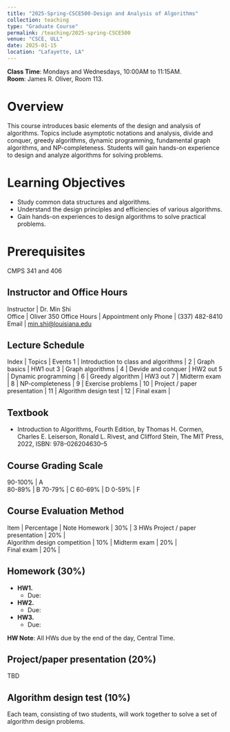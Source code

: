 ```yaml
---
title: "2025-Spring-CSCE500-Design and Analysis of Algorithms"
collection: teaching
type: "Graduate Course"
permalink: /teaching/2025-spring-CSCE500
venue: "CSCE, ULL"
date: 2025-01-15
location: "Lafayette, LA"
---
```


**Class Time**: Mondays and Wednesdays, 10:00AM to 11:15AM.  
**Room**: James R. Oliver, Room 113.

Overview
======

This course introduces basic elements of the design and analysis of algorithms. Topics include asymptotic notations and analysis, divide and conquer, greedy algorithms, dynamic programming, fundamental graph algorithms, and NP-completeness. Students will gain hands-on experience to design and analyze algorithms for solving problems.

Learning Objectives
======

- Study common data structures and algorithms.
- Understand the design principles and efficiencies of various algorithms.
- Gain hands-on experiences to design algorithms to solve practical problems.

Prerequisites
======

CMPS 341 and 406

## Instructor and Office Hours

Instructor    | Dr. Min Shi   
Office        | Oliver 350
Office Hours  | Appointment only
Phone         | (337) 482-8410 
Email         | min.shi@louisiana.edu

## Lecture Schedule 

Index | Topics                               | Events
1    | Introduction to class and algorithms  |
2    | Graph basics                          | HW1 out
3    | Graph algorithms                      |
4    | Devide and conquer                    | HW2 out
5    | Dynamic programming                   |
6    | Greedy algorithm                      | HW3 out
7    | Midterm exam                          |
8    | NP-completeness                       |
9    | Exercise problems                     |
10   | Project / paper presentation            |
11   | Algorithm design test          |
12   | Final exam                            |

## Textbook
- <a herf="https://dl.ebooksworld.ir/books/Introduction.to.Algorithms.4th.Leiserson.Stein.Rivest.Cormen.MIT.Press.9780262046305.EBooksWorld.ir.pdf">Introduction to Algorithms</a>, Fourth Edition, by Thomas H. Cormen, Charles E. Leiserson, Ronald L. Rivest, and Clifford Stein, The MIT Press, 2022, ISBN: 978–026204630–5

## Course Grading Scale

90-100%       | A   
80-89%        | B
70-79%        | C 
60-69%        | D 
0-59%         | F

## Course Evaluation Method

Item                         | Percentage | Note
Homework                     | 30%        | 3 HWs
Project / paper presentation   | 20%        |  
Algorithm design competition | 10%        | 
Midterm exam                 | 20%        |   
Final exam                   | 20%        |

## Homework (30%)
- **HW1.** 
    - Due: 
- **HW2.** 
    - Due:
- **HW3.** 
    - Due:

**HW Note**: All HWs due by the end of the day, Central Time. 

## Project/paper presentation (20%)
TBD

## Algorithm design test (10%)
Each team, consisting of two students, will work together to solve a set of algorithm design problems.
